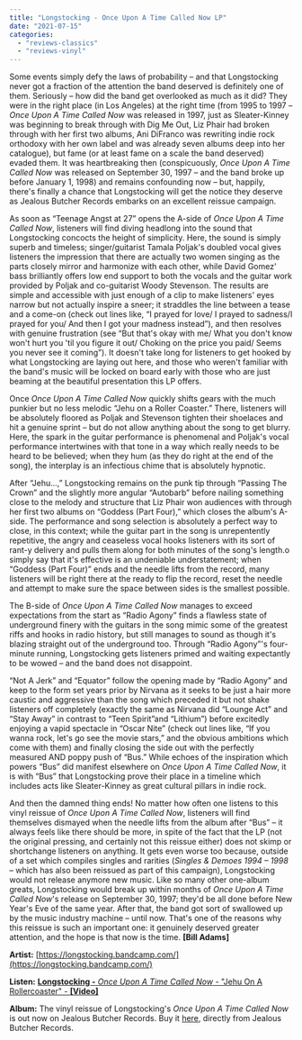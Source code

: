 ```yaml
---
title: "Longstocking - Once Upon A Time Called Now LP"
date: "2021-07-15"
categories: 
  - "reviews-classics"
  - "reviews-vinyl"
---
```


Some events simply defy the laws of probability – and that Longstocking never got a fraction of the attention the band deserved is definitely one of them. Seriously – how did the band get overlooked as much as it did? They were in the right place (in Los Angeles) at the right time (from 1995 to 1997 – _Once Upon A Time Called Now_ was released in 1997, just as Sleater-Kinney was beginning to break through with Dig Me Out, Liz Phair had broken through with her first two albums, Ani DiFranco was rewriting indie rock orthodoxy with her own label and was already seven albums deep into her catalogue), but fame (or at least fame on a scale the band deserved) evaded them. It was heartbreaking then (conspicuously, _Once Upon A Time Called Now_ was released on September 30, 1997 – and the band broke up before January 1, 1998) and remains confounding now – but, happily, there's finally a chance that Longstocking will get the notice they deserve as Jealous Butcher Records embarks on an excellent reissue campaign.

As soon as “Teenage Angst at 27” opens the A-side of _Once Upon A Time Called Now_, listeners will find diving headlong into the sound that Longstocking concocts the height of simplicity. Here, the sound is simply superb and timeless; singer/guitarist Tamala Poljak's doubled vocal gives listeners the impression that there are actually two women singing as the parts closely mirror and harmonize with each other, while David Gomez' bass brilliantly offers low end support to both the vocals and the guitar work provided by Poljak and co-guitarist Woody Stevenson. The results are simple and accessible with just enough of a clip to make listeners' eyes narrow but not actually inspire a sneer; it straddles the line between a tease and a come-on (check out lines like, “I prayed for love/ I prayed to sadness/I prayed for you/ And then I got your madness instead”), and then resolves with genuine frustration (see “But that's okay with me/ What you don't know won't hurt you 'til you figure it out/ Choking on the price you paid/ Seems you never see it coming”). It doesn't take long for listeners to get hooked by what Longstocking are laying out here, and those who weren't familiar with the band's music will be locked on board early with those who are just beaming at the beautiful presentation this LP offers.

Once _Once Upon A Time Called Now_ quickly shifts gears with the much punkier but no less melodic “Jehu on a Roller Coaster.” There, listeners will be absolutely floored as Poljak and Stevenson tighten their shoelaces and hit a genuine sprint – but do not allow anything about the song to get blurry. Here, the spark in the guitar performance is phenomenal and Poljak's vocal performance intertwines with that tone in a way which really needs to be heard to be believed; when they hum (as they do right at the end of the song), the interplay is an infectious chime that is absolutely hypnotic.

After “Jehu...,” Longstocking remains on the punk tip through “Passing The Crown” and the slightly more angular “Autobarb” before nailing something close to the melody and structure that Liz Phair won audiences with through her first two albums on “Goddess (Part Four),” which closes the album's A-side. The performance and song selection is absolutely a perfect way to close, in this context; while the guitar part in the song is unrepentently repetitive, the angry and ceaseless vocal hooks listeners with its sort of rant-y delivery and pulls them along for both minutes of the song's length.o simply say that it's effective is an undeniable understatement; when “Goddess (Part Four)” ends and the needle lifts from the record, many listeners will be right there at the ready to flip the record, reset the needle and attempt to make sure the space between sides is the smallest possible.

The B-side of _Once Upon A Time Called Now_ manages to exceed expectations from the start as “Radio Agony” finds a flawless state of underground finery with the guitars in the song mimic some of the greatest riffs and hooks in radio history, but still manages to sound as though it's blazing straight out of the underground too. Through “Radio Agony”'s four-minute running, Longstocking gets listeners primed and waiting expectantly to be wowed – and the band does not disappoint.

“Not A Jerk” and “Equator” follow the opening made by “Radio Agony” and keep to the form set years prior by Nirvana as it seeks to be just a hair more caustic and aggressive than the song which preceded it but not shake listeners off completely (exactly the same as Nirvana did “Lounge Act” and “Stay Away” in contrast to “Teen Spirit”and “Lithium”) before excitedly enjoying a vapid spectacle in “Oscar Nite” (check out lines like, “If you wanna rock, let's go see the movie stars,” and the obvious ambitions which come with them) and finally closing the side out with the perfectly measured AND poppy push of “Bus.” While echoes of the inspiration which powers “Bus” did manifest elsewhere on _Once Upon A Time Called Now_, it is with “Bus” that Longstocking prove their place in a timeline which includes acts like Sleater-Kinney as great cultural pillars in indie rock.

And then the damned thing ends! No matter how often one listens to this vinyl reissue of _Once Upon A Time Called Now_, listeners will find themselves dismayed when the needle lifts from the album after “Bus” – it always feels like there should be more, in spite of the fact that the LP (not the original pressing, and certainly not this reissue either) does not skimp or shortchange listeners on anything. It gets even worse too because, outside of a set which compiles singles and rarities (_Singles & Demoes 1994 – 1998_ – which has also been reissued as part of this campaign), Longstocking would not release anymore new music. Like so many other one-album greats, Longstocking would break up within months of _Once Upon A Time Called Now_'s release on September 30, 1997; they'd be all done before New Year's Eve of the same year. After that, the band got sort of swallowed up by the music industry machine – until now. That's one of the reasons why this reissue is such an important one: it genuinely deserved greater attention, and the hope is that now is the time. **\[Bill Adams\]**

**Artist:** [https://longstocking.bandcamp.com/](https://longstocking.bandcamp.com/)

**Listen:** [**Longstocking -** _Once Upon A Time Called Now_ - "Jehu On A Rollercoaster" - **\[Video\]**](https://www.youtube.com/watch?v=Vd46b1iOw3E)

**Album:** The vinyl reissue of Longstocking's _Once Upon A Time Called Now_ is out now on Jealous Butcher Records. Buy it [here](https://www.jealousbutcher.com/collections/all/products/once-upon-a-time-called-now), directly from Jealous Butcher Records.
